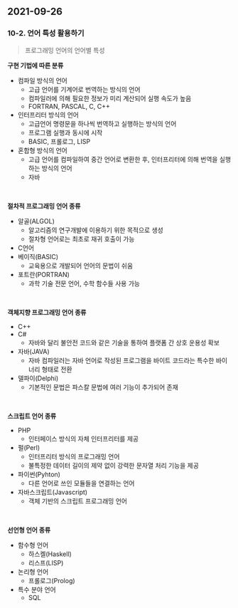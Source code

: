 ## 2021-09-26

### 10-2. 언어 특성 활용하기

> 프로그래밍 언어의 언어별 특성

**구현 기법에 따른 분류**

* 컴파일 방식의 언어
  * 고급 언어를 기계어로 번역하는 방식의 언어
  * 컴파일러에 의해 필요한 정보가 미리 계산되어 실행 속도가 높음
  * FORTRAN, PASCAL, C, C++
* 인터프리터 방식의 언어
  * 고급언어 명령문을 하나씩 번역하고 실행하는 방식의 언어
  * 프로그램 실행과 동시에 시작
  * BASIC, 프롤로그, LISP
* 혼합형 방식의 언어
  * 고급 언어를 컴파일하여 중간 언어로 변환한 후, 인터프리터에 의해 번역을 실행하는 방식의 언어
  * 자바

<br>

**절차적 프로그래밍 언어 종류**

* 알골(ALGOL)
  * 알고리즘의 연구개발에 이용하기 위한 목적으로 생성
  * 절차형 언어로는 최초로 재귀 호출이 가능
* C언어
* 베이직(BASIC)
  * 교육용으로 개발되어 언어의 문법이 쉬움
* 포트란(PORTRAN)
  * 과학 기술 전문 언어, 수학 함수들 사용 가능

<br>

**객체지향 프로그래밍 언어 종류**

* C++
* C#
  * 자바와 달리 불안전 코드와 같은 기술을 통하여 플랫폼 간 상호 운용성 확보
* 자바(JAVA)
  * 자바 컴파일러는 자바 언어로 작성된 프로그램을 바이트 코드라는 특수한 바이너리 형태로 전환
* 델파이(Delphi)
  * 기본적인 문법은 파스칼 문법에 여러 기능이 추가되어 존재

<br>

**스크립트 언어 종류**

* PHP
  * 인터페이스 방식의 자체 인터프리터를 제공
* 펄(Perl)
  * 인터프리터 방식의 프로그래밍 언어
  * 불특정한 데이터 길이의 제약 없이 강력한 문자열 처리 기능을 제공
* 파이썬(Pyhton)
  * 다른 언어로 쓰인 모듈들을 연결하는 언어
* 자바스크립트(Javascript)
  * 객체 기반의 스크립트 프로그래밍 언어

<br>

**선언형 언어 종류**

* 함수형 언어
  * 하스켈(Haskell)
  * 리스프(LISP)
* 논리형 언어
  * 프롤로그(Prolog)
* 특수 분야 언어
  * SQL

<br>

